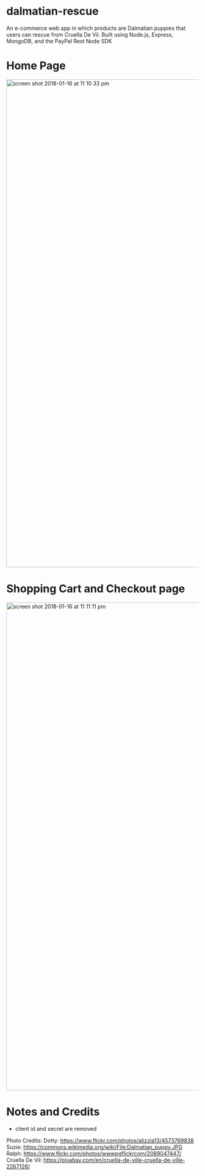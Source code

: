 # dalmatian-rescue
An e-commerce web app in which products are Dalmatian puppies that users can rescue from Cruella De Vil. Built using Node.js, Express, MongoDB, and the PayPal Rest Node SDK

# Home Page 
<img width="1280" alt="screen shot 2018-01-16 at 11 10 33 pm" src="https://user-images.githubusercontent.com/13608804/35030843-6d7c26dc-fb15-11e7-9144-d4d5777c1399.png">

# Shopping Cart and Checkout page
<img width="1280" alt="screen shot 2018-01-16 at 11 11 11 pm" src="https://user-images.githubusercontent.com/13608804/35030915-a00ecd0c-fb15-11e7-8de1-8e0824cca1da.png">

# Notes and Credits 
- client id and secret are removed

Photo Credits: 
Dotty: https://www.flickr.com/photos/alizzia13/4573769838
Suzie: https://commons.wikimedia.org/wiki/File:Dalmatian_puppy.JPG
Ralph: https://www.flickr.com/photos/wwwpgflickrcom/2089047447/
Cruella De Vil: https://pixabay.com/en/cruella-de-ville-cruella-de-ville-2267126/
